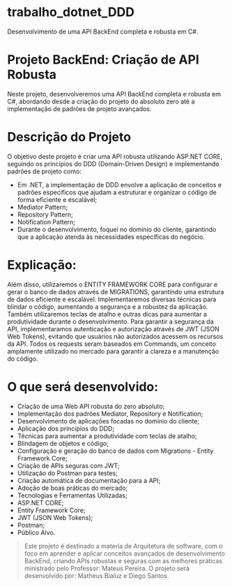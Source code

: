 # trabalho_dotnet_DDD
Desenvolvimento de uma API BackEnd completa e robusta em C#.

# Projeto BackEnd: Criação de API Robusta
Neste projeto, desenvolveremos uma API BackEnd completa e robusta em C#, abordando desde a criação do projeto do absoluto zero até a implementação de padrões de projeto avançados.

# Descrição do Projeto
O objetivo deste projeto é criar uma API robusta utilizando ASP.NET CORE, seguindo os princípios do DDD (Domain-Driven Design) e implementando padrões de projeto como: 
* Em .NET, a implementação de DDD envolve a aplicação de conceitos e padrões específicos que ajudam a estruturar e organizar o código de forma eficiente e escalável;
* Mediator Pattern;
* Repository Pattern;
* Notification Pattern;
* Durante o desenvolvimento, foquei no domínio do cliente, garantindo que a aplicação atenda às necessidades específicas do negócio.

# Explicação:
  Além disso, utilizaremos o ENTITY FRAMEWORK CORE para configurar e gerar o banco de dados através de MIGRATIONS, garantindo uma estrutura de dados eficiente e escalável.
Implementaremos diversas técnicas para blindar o código, aumentando a segurança e a robustez da aplicação. Também utilizaremos teclas de atalho e outras dicas para aumentar a produtividade durante o desenvolvimento.
Para garantir a segurança da API, implementaramos autenticação e autorização através de JWT (JSON Web Tokens), evitando que usuários não autorizados acessem os recursos da API.
Todos os requests seram baseados em Commands, um conceito amplamente utilizado no mercado para garantir a clareza e a manutenção do código.

# O que será desenvolvido:
* Criação de uma Web API robusta do zero absoluto;
* Implementação dos padrões Mediator, Repository e Notification;
* Desenvolvimento de aplicações focadas no domínio do cliente;
* Aplicação dos princípios do DDD;
* Técnicas para aumentar a produtividade com teclas de atalho;
* Blindagem de objetos e código;
* Configuração e geração do banco de dados com Migrations - Entity Framework Core;
* Criação de APIs seguras com JWT;
* Utilização do Postman para testes;
* Criação automática de documentação para a API;
* Adoção de boas práticas do mercado;
* Tecnologias e Ferramentas Utilizadas;
* ASP.NET CORE;
* Entity Framework Core;
* JWT (JSON Web Tokens);
* Postman;
* Público Alvo.
  
> Este projeto é destinado a materia de Arquitetura de software, com o foco em aprender e aplicar conceitos avançados de desenvolvimento BackEnd, criando APIs robustas e seguras com as melhores práticas ministrado pelo Professor: Mateus Pereira.
> O projeto será desenvolvido por: Matheus Bialuz e Diego Santos. 
